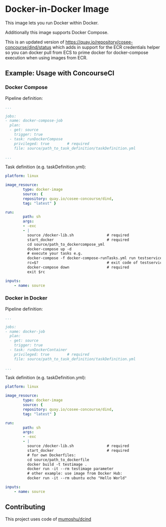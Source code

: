 # Docker-in-Docker Image

This image lets you run Docker within Docker.

Additionally this image supports Docker Compose.

This is an updated version of https://quay.io/repository/cosee-concourse/dind/status which adds in support for the
ECR credentials helper so you can docker pull from ECS to prime docker for docker-compose execution when using
images from ECR.

## Example: Usage with ConcourseCI
### Docker Compose
Pipeline definition:
```yaml
...

jobs:
- name: docker-compose-job
  plan:
  - get: source
    trigger: true
  - task: runDockerCompose
    privileged: true        # required
    file: source/path_to_task_definition/taskDefinition.yml
    
... 
```

Task definition (e.g. taskDefinition.yml):

``` yaml
platform: linux

image_resource:
        type: docker-image
        source: {
        repository: quay.io/cosee-concourse/dind,
        tag: "latest" }

run:
        path: sh
        args:
        - -exc
        - |
          source /docker-lib.sh               # required
          start_docker                        # required
          cd source/path_to_dockercompose_yml
          docker-compose up -d
          # execute your tasks e.g.
          docker-compose -f docker-compose-runTasks.yml run testservice echo "Hello World"
          rc=$?                               # exit code of testservice
          docker-compose down                 # required
          exit $rc

inputs:
    - name: source
```

### Docker in Docker
Pipeline definition:
```yaml
...

jobs:
- name: docker-job
  plan:
  - get: source
    trigger: true
  - task: runDockerContainer
    privileged: true        # required
    file: source/path_to_task_definition/taskDefinition.yml
    
... 
```

Task definition (e.g. taskDefinition.yml):

``` yaml
platform: linux

image_resource:
        type: docker-image
        source: {
        repository: quay.io/cosee-concourse/dind,
        tag: "latest" }

run:
        path: sh
        args:
        - -exc
        - |
          source /docker-lib.sh               # required
          start_docker                        # required
          # for own Dockerfiles:
          cd source/path_to_dockerfile
          docker build -t testimage .
          docker run -it --rm testimage parameter
          # other example: use image from Docker Hub:
          docker run -it --rm ubuntu echo "Hello World"

inputs:
    - name: source
```

## Contributing
This project uses code of [mumoshu/dcind](https://github.com/mumoshu/dcind)
